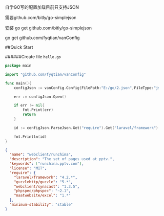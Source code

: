 自学GO写的配置加载目前只支持JSON

需要github.com/bitly/go-simplejson

安装
go get github.com/bitly/go-simplejson

go get github.com/fyqtian/vanConfig

##Quick Start

######Create file `hello.go`
```go
package main

import "github.com/fyqtian/vanConfig"

func main(){
    configJson := vanConfig.Config{FilePath:"E:/go/2.json",FileType:"json"}

   	err := configJson.Open()

   	if err != nil{
   		fmt.Print(err)
   		return
   	}

   	id := configJson.ParseJson.Get("require").Get("laravel/framework")

   	fmt.Println(id)
}
```

```json
{
  "name": "webclient/runchina",
  "description": "The set of pages used at pptv.",
  "keywords": ["runchina.pptv.com"],
  "license": "MIT",
  "require": {
    "laravel/framework": "4.2.*",
    "guzzlehttp/guzzle": "5.*",
    "webclient/synacast": "1.3.5",
    "phpspec/phpspec": "~2.1",
    "maatwebsite/excel": "1.*"
  },
  "minimum-stability": "stable"
}
```